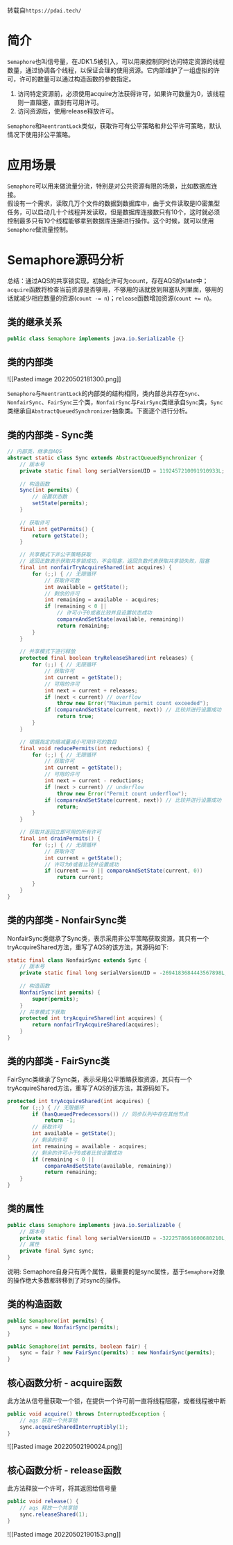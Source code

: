 转载自`https://pdai.tech/`
# 简介
`Semaphore`也叫信号量，在JDK1.5被引入，可以用来控制同时访问特定资源的线程数量，通过协调各个线程，以保证合理的使用资源。它内部维护了一组虚拟的许可，许可的数量可以通过构造函数的参数指定。
1. 访问特定资源前，必须使用acquire方法获得许可，如果许可数量为0，该线程则一直阻塞，直到有可用许可。
2. 访问资源后，使用release释放许可。

`Semaphore`和`ReentrantLock`类似，获取许可有公平策略和非公平许可策略，默认情况下使用非公平策略。

# 应用场景
`Semaphore`可以用来做流量分流，特别是对公共资源有限的场景，比如数据库连接。  
假设有一个需求，读取几万个文件的数据到数据库中，由于文件读取是IO密集型任务，可以启动几十个线程并发读取，但是数据库连接数只有10个，这时就必须控制最多只有10个线程能够拿到数据库连接进行操作。这个时候，就可以使用`Semaphore`做流量控制。

# Semaphore源码分析
总结：通过AQS的共享锁实现，初始化许可为count，存在AQS的state中；`acquire`函数将检查当前资源是否够用，不够用的话就放到阻塞队列里面，够用的话就减少相应数量的资源(`count -= n`)；`release`函数增加资源(`count += n`)。

## 类的继承关系
```java
public class Semaphore implements java.io.Serializable {}
```

## 类的内部类
![[Pasted image 20220502181300.png]]

`Semaphore`与`ReentrantLock`的内部类的结构相同，类内部总共存在`Sync`、`NonfairSync`、`FairSync`三个类，`NonfairSync`与`FairSync`类继承自`Sync`类，`Sync`类继承自`AbstractQueuedSynchronizer`抽象类。下面逐个进行分析。

## 类的内部类 - Sync类

```java
// 内部类，继承自AQS
abstract static class Sync extends AbstractQueuedSynchronizer {
    // 版本号
    private static final long serialVersionUID = 1192457210091910933L;
    
    // 构造函数
    Sync(int permits) {
        // 设置状态数
        setState(permits);
    }
    
    // 获取许可
    final int getPermits() {
        return getState();
    }

    // 共享模式下非公平策略获取
    // 返回正数表示获取共享锁成功，不会阻塞，返回负数代表获取共享锁失败，阻塞
    final int nonfairTryAcquireShared(int acquires) {
        for (;;) { // 无限循环
            // 获取许可数
            int available = getState();
            // 剩余的许可
            int remaining = available - acquires;
            if (remaining < 0 ||
	            // 许可小于0或者比较并且设置状态成功
                compareAndSetState(available, remaining)) 
                return remaining;
        }
    }
    
    // 共享模式下进行释放
    protected final boolean tryReleaseShared(int releases) {
        for (;;) { // 无限循环
            // 获取许可
            int current = getState();
            // 可用的许可
            int next = current + releases;
            if (next < current) // overflow
                throw new Error("Maximum permit count exceeded");
            if (compareAndSetState(current, next)) // 比较并进行设置成功
                return true;
        }
    }

    // 根据指定的缩减量减小可用许可的数目
    final void reducePermits(int reductions) {
        for (;;) { // 无限循环
            // 获取许可
            int current = getState();
            // 可用的许可
            int next = current - reductions;
            if (next > current) // underflow
                throw new Error("Permit count underflow");
            if (compareAndSetState(current, next)) // 比较并进行设置成功
                return;
        }
    }

    // 获取并返回立即可用的所有许可
    final int drainPermits() {
        for (;;) { // 无限循环
            // 获取许可
            int current = getState();
            // 许可为0或者比较并设置成功
            if (current == 0 || compareAndSetState(current, 0)) 
                return current;
        }
    }
}
```

## 类的内部类 - NonfairSync类
NonfairSync类继承了Sync类，表示采用非公平策略获取资源，其只有一个tryAcquireShared方法，重写了AQS的该方法，其源码如下:

```java
static final class NonfairSync extends Sync {
    // 版本号
    private static final long serialVersionUID = -2694183684443567898L;
    
    // 构造函数
    NonfairSync(int permits) {
        super(permits);
    }
    // 共享模式下获取
    protected int tryAcquireShared(int acquires) {
        return nonfairTryAcquireShared(acquires);
    }
}
```

## 类的内部类 - FairSync类

FairSync类继承了Sync类，表示采用公平策略获取资源，其只有一个tryAcquireShared方法，重写了AQS的该方法，其源码如下。

```java
protected int tryAcquireShared(int acquires) {
    for (;;) { // 无限循环
        if (hasQueuedPredecessors()) // 同步队列中存在其他节点
            return -1;
        // 获取许可
        int available = getState();
        // 剩余的许可
        int remaining = available - acquires;
        // 剩余的许可小于0或者比较设置成功
        if (remaining < 0 ||
            compareAndSetState(available, remaining)) 
            return remaining;
    }
}
```
## 类的属性
```java
public class Semaphore implements java.io.Serializable {
    // 版本号
    private static final long serialVersionUID = -3222578661600680210L;
    // 属性
    private final Sync sync;
}
```
说明: Semaphore自身只有两个属性，最重要的是sync属性，基于`Semaphore`对象的操作绝大多数都转移到了对sync的操作。

## 类的构造函数
```java
public Semaphore(int permits) {
    sync = new NonfairSync(permits);
}

public Semaphore(int permits, boolean fair) {
    sync = fair ? new FairSync(permits) : new NonfairSync(permits);
}
```
## 核心函数分析 - acquire函数
此方法从信号量获取一个锁，在提供一个许可前一直将线程阻塞，或者线程被中断
```java
public void acquire() throws InterruptedException {
	// aqs 获取一个共享锁
    sync.acquireSharedInterruptibly(1);
}
```
![[Pasted image 20220502190024.png]]

## 核心函数分析 - release函数
此方法释放一个许可，将其返回给信号量
```java
public void release() {
	// aqs 释放一个共享锁
    sync.releaseShared(1);
}
```
![[Pasted image 20220502190153.png]]
